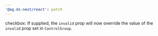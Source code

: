 ```yaml
---
'@ag.ds-next/react': patch
---
```


checkbox: If supplied, the `invalid` prop will now override the value of the `invalid` prop set in `ControlGroup`.
